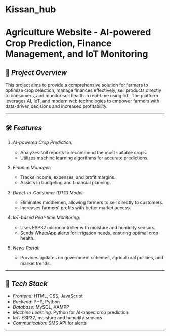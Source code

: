 # Kissan_hub
# Agriculture Website - AI-powered Crop Prediction, Finance Management, and IoT Monitoring  

## 📑 *Project Overview*  
This project aims to provide a comprehensive solution for farmers to optimize crop selection, manage finances effectively, sell products directly to consumers, and monitor soil health in real-time using IoT. The platform leverages AI, IoT, and modern web technologies to empower farmers with data-driven decisions and increased profitability.

---

## 🛠 *Features*
1. *AI-powered Crop Prediction:*  
   - Analyzes soil reports to recommend the most suitable crops.  
   - Utilizes machine learning algorithms for accurate predictions.  

2. *Finance Manager:*  
   - Tracks income, expenses, and profit margins.  
   - Assists in budgeting and financial planning.  

3. *Direct-to-Consumer (DTC) Model:*  
   - Eliminates middlemen, allowing farmers to sell directly to customers.  
   - Increases farmers' profits with better market access.  

4. *IoT-based Real-time Monitoring:*  
   - Uses ESP32 microcontroller with moisture and humidity sensors.  
   - Sends WhatsApp alerts for irrigation needs, ensuring optimal crop health.  

5. *News Portal:*  
   - Provides updates on government schemes, agricultural policies, and market trends.  

---

## 🧰 *Tech Stack*
- *Frontend:* HTML, CSS, JavaScript  
- *Backend:* PHP, Python  
- *Database:* MySQL, XAMPP  
- *Machine Learning:* Python for AI-based crop prediction  
- *IoT:* ESP32, moisture and humidity sensors  
- *Communication:* SMS API for alerts  

---

